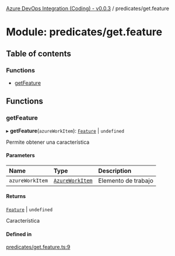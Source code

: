 [Azure DevOps Integration (Coding) - v0.0.3](../README.md) / predicates/get.feature

# Module: predicates/get.feature

## Table of contents

### Functions

- [getFeature](predicates_get_feature.md#getfeature)

## Functions

### getFeature

▸ **getFeature**(`azureWorkItem`): [`Feature`](../classes/models_agile_feature.Feature.md) \| `undefined`

Permite obtener una característica

#### Parameters

| Name | Type | Description |
| :------ | :------ | :------ |
| `azureWorkItem` | [`AzureWorkItem`](../classes/models_azureDevOps_azureWorkItem.AzureWorkItem.md) | Elemento de trabajo |

#### Returns

[`Feature`](../classes/models_agile_feature.Feature.md) \| `undefined`

Característica

#### Defined in

[predicates/get.feature.ts:9](https://github.com/jeysgar1/azure-devops-api-kms/blob/71b51ad/src/predicates/get.feature.ts#L9)
